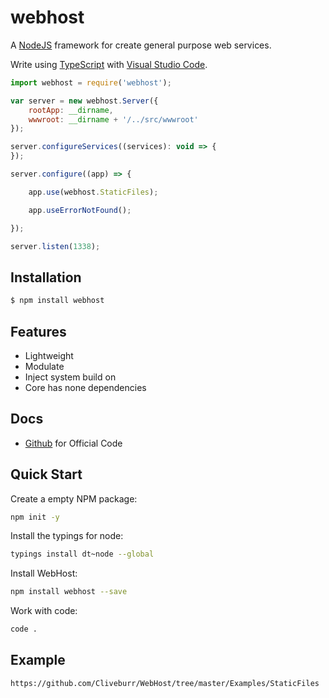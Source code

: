 # webhost
A [NodeJS](http://nodejs.org) framework for create general purpose web services.

Write using [TypeScript](http://www.typescriptlang.org) with [Visual Studio Code](https://code.visualstudio.com).

```js
import webhost = require('webhost');

var server = new webhost.Server({
    rootApp: __dirname,
    wwwroot: __dirname + '/../src/wwwroot'
});

server.configureServices((services): void => {
});

server.configure((app) => {

    app.use(webhost.StaticFiles);

    app.useErrorNotFound();

});

server.listen(1338);

```

## Installation

```bash
$ npm install webhost
```

## Features

  * Lightweight
  * Modulate
  * Inject system build on
  * Core has none dependencies

## Docs

  * [Github](https://github.com/Cliveburr/WebHost) for Official Code

## Quick Start

  Create a empty NPM package:

```bash
npm init -y
```

  Install the typings for node:

```bash
typings install dt~node --global
```

  Install WebHost:

```bash
npm install webhost --save
```

  Work with code:

```bash
code .
```

## Example

```bash
https://github.com/Cliveburr/WebHost/tree/master/Examples/StaticFiles
```